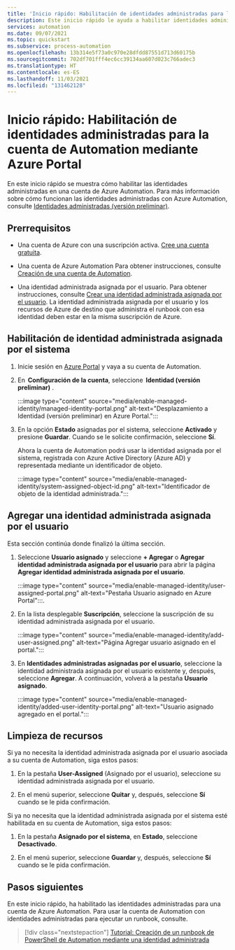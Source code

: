 ```yaml
---
title: 'Inicio rápido: Habilitación de identidades administradas para la cuenta de Automation mediante Azure Portal'
description: Este inicio rápido le ayuda a habilitar identidades administradas para la cuenta de Automation mediante Azure Portal
services: automation
ms.date: 09/07/2021
ms.topic: quickstart
ms.subservice: process-automation
ms.openlocfilehash: 13b314e5f73a0c970e28dfdd87551d713d60175b
ms.sourcegitcommit: 702df701fff4ec6cc39134aa607d023c766adec3
ms.translationtype: HT
ms.contentlocale: es-ES
ms.lasthandoff: 11/03/2021
ms.locfileid: "131462128"
---
```

# <a name="quickstart-enable-managed-identities-for-your-automation-account-using-the-azure-portal"></a>Inicio rápido: Habilitación de identidades administradas para la cuenta de Automation mediante Azure Portal

En este inicio rápido se muestra cómo habilitar las identidades administradas en una cuenta de Azure Automation. Para más información sobre cómo funcionan las identidades administradas con Azure Automation, consulte [Identidades administradas (versión preliminar)](../automation-security-overview.md#managed-identities).

## <a name="prerequisites"></a>Prerrequisitos

- Una cuenta de Azure con una suscripción activa. [Cree una cuenta gratuita](https://azure.microsoft.com/free/?WT.mc_id=A261C142F).

- Una cuenta de Azure Automation Para obtener instrucciones, consulte [Creación de una cuenta de Automation](create-account-portal.md).

- Una identidad administrada asignada por el usuario. Para obtener instrucciones, consulte [Crear una identidad administrada asignada por el usuario](../../active-directory/managed-identities-azure-resources/how-to-manage-ua-identity-portal.md#create-a-user-assigned-managed-identity). La identidad administrada asignada por el usuario y los recursos de Azure de destino que administra el runbook con esa identidad deben estar en la misma suscripción de Azure.

## <a name="enable-system-assigned-managed-identity"></a>Habilitación de identidad administrada asignada por el sistema

1. Inicie sesión en [Azure Portal](https://portal.azure.com) y vaya a su cuenta de Automation.

1. En  **Configuración de la cuenta**, seleccione  **Identidad (versión preliminar)** .

   :::image type="content" source="media/enable-managed-identity/managed-identity-portal.png" alt-text="Desplazamiento a Identidad (versión preliminar) en Azure Portal.":::

1. En la opción **Estado** asignadas por el sistema, seleccione **Activado** y presione **Guardar**. Cuando se le solicite confirmación, seleccione **Sí**.

   Ahora la cuenta de Automation podrá usar la identidad asignada por el sistema, registrada con Azure Active Directory (Azure AD) y representada mediante un identificador de objeto.

   :::image type="content" source="media/enable-managed-identity/system-assigned-object-id.png" alt-text="Identificador de objeto de la identidad administrada.":::

## <a name="add-user-assigned-managed-identity"></a>Agregar una identidad administrada asignada por el usuario

Esta sección continúa donde finalizó la última sección.

1. Seleccione **Usuario asignado** y seleccione **+ Agregar** o **Agregar identidad administrada asignada por el usuario** para abrir la página **Agregar identidad administrada asignada por el usuario**.

   :::image type="content" source="media/enable-managed-identity/user-assigned-portal.png" alt-text="Pestaña Usuario asignado en Azure Portal":::.

1. En la lista desplegable **Suscripción**, seleccione la suscripción de su identidad administrada asignada por el usuario.

   :::image type="content" source="media/enable-managed-identity/add-user-assigned.png" alt-text="Página Agregar usuario asignado en el portal.":::

1. En **Identidades administradas asignadas por el usuario**, seleccione la identidad administrada asignada por el usuario existente y, después, seleccione **Agregar**. A continuación, volverá a la pestaña **Usuario asignado**.

   :::image type="content" source="media/enable-managed-identity/added-user-identity-portal.png" alt-text="Usuario asignado agregado en el portal.":::

## <a name="clean-up-resources"></a>Limpieza de recursos

Si ya no necesita la identidad administrada asignada por el usuario asociada a su cuenta de Automation, siga estos pasos:

1. En la pestaña **User-Assigned** (Asignado por el usuario), seleccione su identidad administrada asignada por el usuario.

1. En el menú superior, seleccione **Quitar** y, después, seleccione **Sí** cuando se le pida confirmación.

Si ya no necesita que la identidad administrada asignada por el sistema esté habilitada en su cuenta de Automation, siga estos pasos:

1. En la pestaña **Asignado por el sistema**, en **Estado**, seleccione **Desactivado**.

1. En el menú superior, seleccione **Guardar** y, después, seleccione **Sí** cuando se le pida confirmación.

## <a name="next-steps"></a>Pasos siguientes

En este inicio rápido, ha habilitado las identidades administradas para una cuenta de Azure Automation. Para usar la cuenta de Automation con identidades administradas para ejecutar un runbook, consulte.

> [!div class="nextstepaction"]
> [Tutorial: Creación de un runbook de PowerShell de Automation mediante una identidad administrada](../learn/powershell-runbook-managed-identity.md)